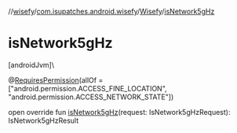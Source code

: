 //[wisefy](../../../index.md)/[com.isupatches.android.wisefy](../index.md)/[Wisefy](index.md)/[isNetwork5gHz](is-network5g-hz.md)

# isNetwork5gHz

[androidJvm]\

@[RequiresPermission](https://developer.android.com/reference/kotlin/androidx/annotation/RequiresPermission.html)(allOf = [&quot;android.permission.ACCESS_FINE_LOCATION&quot;, &quot;android.permission.ACCESS_NETWORK_STATE&quot;])

open override fun [isNetwork5gHz](is-network5g-hz.md)(request: IsNetwork5gHzRequest): IsNetwork5gHzResult
